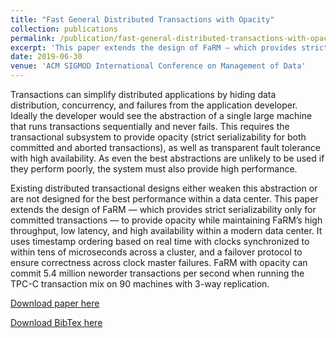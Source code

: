 ```yaml
---
title: "Fast General Distributed Transactions with Opacity"
collection: publications
permalink: /publication/fast-general-distributed-transactions-with-opacity
excerpt: 'This paper extends the design of FaRM — which provides strict serializability only for committed transactions — to provide opacity while maintaining FaRM’s high throughput, low latency, and high availability within a modern data center. It uses timestamp ordering based on real time with clocks synchronized to within tens of microseconds across a cluster, and a failover protocol to ensure correctness across clock master failures.'
date: 2019-06-30
venue: 'ACM SIGMOD International Conference on Management of Data'
---
```

Transactions can simplify distributed applications by hiding data distribution, concurrency, and failures from the application developer. Ideally the developer would see the abstraction of a single large machine that runs transactions sequentially and never fails. This requires the transactional subsystem to provide opacity (strict serializability for both committed and aborted transactions), as well as transparent fault tolerance with high availability. As even the best abstractions are unlikely to be used if they perform poorly, the system must also provide high performance.

Existing distributed transactional designs either weaken this abstraction or are not designed for the best performance within a data center. This paper extends the design of FaRM — which provides strict serializability only for committed transactions — to provide opacity while maintaining FaRM’s high throughput, low latency, and high availability within a modern data center. It uses timestamp ordering based on real time with clocks synchronized to within tens of microseconds across a cluster, and a failover protocol to ensure correctness across clock master failures. FaRM with opacity can commit 5.4 million neworder transactions per second when running the TPC-C transaction mix on 90 machines with 3-way replication.

[Download paper here](/files/fast-general-distributed-transactions-with-opacity.pdf)

[Download BibTex here](/files/fast-general-distributed-transactions-with-opacity.bib)
